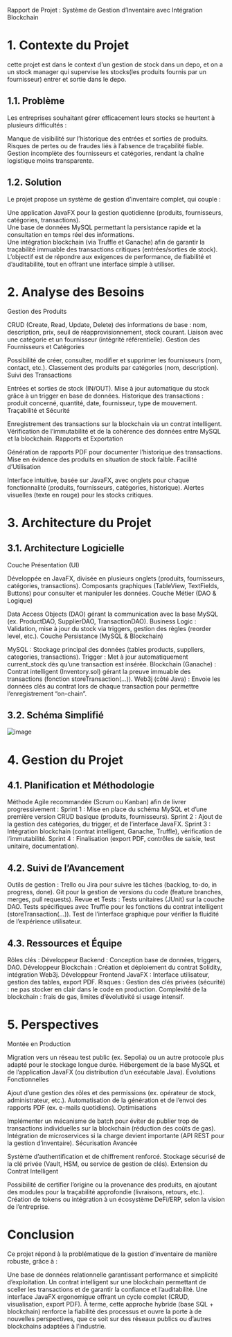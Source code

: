 Rapport de Projet : Système de Gestion d’Inventaire avec Intégration Blockchain

 # 1. Contexte du Projet
 cette projet est dans le context d'un gestion de stock dans un depo, et on a un stock manager qui supervise les stocks(les produits fournis par un fournisseur) entrer et sortie dans le depo.
## 1.1. Problème
Les entreprises souhaitant gérer efficacement leurs stocks se heurtent à plusieurs difficultés :

Manque de visibilité sur l’historique des entrées et sorties de produits. <br/>
Risques de pertes ou de fraudes liés à l’absence de traçabilité fiable.<br/>
Gestion incomplète des fournisseurs et catégories, rendant la chaîne logistique moins transparente.
## 1.2. Solution
Le projet propose un système de gestion d’inventaire complet, qui couple :

Une application JavaFX pour la gestion quotidienne (produits, fournisseurs, catégories, transactions).<br/>
Une base de données MySQL permettant la persistance rapide et la consultation en temps réel des informations.<br/>
Une intégration blockchain (via Truffle et Ganache) afin de garantir la traçabilité immuable des transactions critiques (entrées/sorties de stock).<br/>
L’objectif est de répondre aux exigences de performance, de fiabilité et d’auditabilité, tout en offrant une interface simple à utiliser.

# 2. Analyse des Besoins
Gestion des Produits

CRUD (Create, Read, Update, Delete) des informations de base : nom, description, prix, seuil de réapprovisionnement, stock courant.
Liaison avec une catégorie et un fournisseur (intégrité référentielle).
Gestion des Fournisseurs et Catégories

Possibilité de créer, consulter, modifier et supprimer les fournisseurs (nom, contact, etc.).
Classement des produits par catégories (nom, description).
Suivi des Transactions

Entrées et sorties de stock (IN/OUT).
Mise à jour automatique du stock grâce à un trigger en base de données.
Historique des transactions : produit concerné, quantité, date, fournisseur, type de mouvement.
Traçabilité et Sécurité

Enregistrement des transactions sur la blockchain via un contrat intelligent.
Vérification de l’immutabilité et de la cohérence des données entre MySQL et la blockchain.
Rapports et Exportation

Génération de rapports PDF pour documenter l’historique des transactions.
Mise en évidence des produits en situation de stock faible.
Facilité d’Utilisation

Interface intuitive, basée sur JavaFX, avec onglets pour chaque fonctionnalité (produits, fournisseurs, catégories, historique).
Alertes visuelles (texte en rouge) pour les stocks critiques.
# 3. Architecture du Projet
## 3.1. Architecture Logicielle
Couche Présentation (UI)

Développée en JavaFX, divisée en plusieurs onglets (produits, fournisseurs, catégories, transactions).
Composants graphiques (TableView, TextFields, Buttons) pour consulter et manipuler les données.
Couche Métier (DAO & Logique)

Data Access Objects (DAO) gérant la communication avec la base MySQL (ex. ProductDAO, SupplierDAO, TransactionDAO).
Business Logic : Validation, mise à jour du stock via triggers, gestion des règles (reorder level, etc.).
Couche Persistance (MySQL & Blockchain)

MySQL : Stockage principal des données (tables products, suppliers, categories, transactions).
Trigger : Met à jour automatiquement current_stock dès qu’une transaction est insérée.
Blockchain (Ganache) : Contrat intelligent (Inventory.sol) gérant la preuve immuable des transactions (fonction storeTransaction(...)).
Web3j (côté Java) : Envoie les données clés au contrat lors de chaque transaction pour permettre l’enregistrement “on-chain”.
## 3.2. Schéma Simplifié

![image](https://github.com/user-attachments/assets/61bfa3e0-4b99-4740-b327-e163b98acad6)


                                                 
# 4. Gestion du Projet
## 4.1. Planification et Méthodologie
Méthode Agile recommandée (Scrum ou Kanban) afin de livrer progressivement :
Sprint 1 : Mise en place du schéma MySQL et d’une première version CRUD basique (produits, fournisseurs).
Sprint 2 : Ajout de la gestion des catégories, du trigger, et de l’interface JavaFX.
Sprint 3 : Intégration blockchain (contrat intelligent, Ganache, Truffle), vérification de l’immutabilité.
Sprint 4 : Finalisation (export PDF, contrôles de saisie, test unitaire, documentation).
## 4.2. Suivi de l’Avancement
Outils de gestion :
Trello ou Jira pour suivre les tâches (backlog, to-do, in progress, done).
Git pour la gestion de versions du code (feature branches, merges, pull requests).
Revue et Tests :
Tests unitaires (JUnit) sur la couche DAO.
Tests spécifiques avec Truffle pour les fonctions du contrat intelligent (storeTransaction(...)).
Test de l’interface graphique pour vérifier la fluidité de l’expérience utilisateur.
## 4.3. Ressources et Équipe
Rôles clés :
Développeur Backend : Conception base de données, triggers, DAO.
Développeur Blockchain : Création et déploiement du contrat Solidity, intégration Web3j.
Développeur Frontend JavaFX : Interface utilisateur, gestion des tables, export PDF.
Risques :
Gestion des clés privées (sécurité) : ne pas stocker en clair dans le code en production.
Complexité de la blockchain : frais de gas, limites d’évolutivité si usage intensif.
# 5. Perspectives
Montée en Production

Migration vers un réseau test public (ex. Sepolia) ou un autre protocole plus adapté pour le stockage longue durée.
Hébergement de la base MySQL et de l’application JavaFX (ou distribution d’un exécutable Java).
Évolutions Fonctionnelles

Ajout d’une gestion des rôles et des permissions (ex. opérateur de stock, administrateur, etc.).
Automatisation de la génération et de l’envoi des rapports PDF (ex. e-mails quotidiens).
Optimisations

Implémenter un mécanisme de batch pour éviter de publier trop de transactions individuelles sur la blockchain (réduction des coûts de gas).
Intégration de microservices si la charge devient importante (API REST pour la gestion d’inventaire).
Sécurisation Avancée

Système d’authentification et de chiffrement renforcé.
Stockage sécurisé de la clé privée (Vault, HSM, ou service de gestion de clés).
Extension du Contrat Intelligent

Possibilité de certifier l’origine ou la provenance des produits, en ajoutant des modules pour la traçabilité approfondie (livraisons, retours, etc.).
Création de tokens ou intégration à un écosystème DeFi/ERP, selon la vision de l’entreprise.
# Conclusion
Ce projet répond à la problématique de la gestion d’inventaire de manière robuste, grâce à :

Une base de données relationnelle garantissant performance et simplicité d’exploitation.
Un contrat intelligent sur une blockchain permettant de sceller les transactions et de garantir la confiance et l’auditabilité.
Une interface JavaFX ergonomique offrant un cycle complet (CRUD, visualisation, export PDF).
À terme, cette approche hybride (base SQL + blockchain) renforce la fiabilité des processus et ouvre la porte à de nouvelles perspectives, que ce soit sur des réseaux publics ou d’autres blockchains adaptées à l’industrie.

